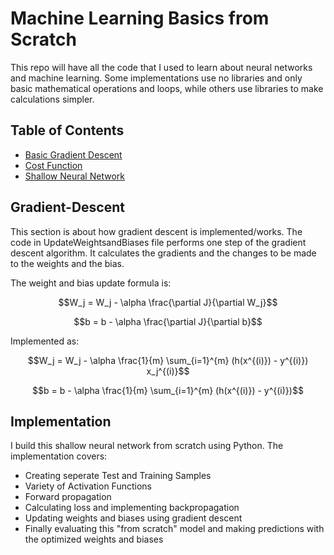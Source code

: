 # Machine Learning Basics from Scratch

This repo will have all the code that I used to learn about neural networks and machine learning. Some implementations use no libraries and only basic mathematical operations and loops, while others use libraries to make calculations simpler.

## Table of Contents

- [Basic Gradient Descent](#gradient-descent)
- [Cost Function](#cost)
- [Shallow Neural Network](#implementation)




## Gradient-Descent

This section is about how gradient descent is implemented/works. The code in UpdateWeightsandBiases file performs one step of the gradient descent algorithm. 
It calculates the gradients and the changes to be made to the weights and the bias.

The weight and bias update formula is:

```math
W_j = W_j - \alpha \frac{\partial J}{\partial W_j}
```
```math
b = b - \alpha \frac{\partial J}{\partial b}
```
Implemented as:
```math
W_j = W_j - \alpha \frac{1}{m} \sum_{i=1}^{m} (h(x^{(i)}) - y^{(i)}) x_j^{(i)}
```
```math
b = b - \alpha \frac{1}{m} \sum_{i=1}^{m} (h(x^{(i)}) - y^{(i)})
```




## Implementation

I build this shallow neural network from scratch using Python. The implementation covers:

- Creating seperate Test and Training Samples
- Variety of Activation Functions
- Forward propagation
- Calculating loss and implementing backpropagation
- Updating weights and biases using gradient descent
- Finally evaluating this "from scratch" model and making predictions with the optimized weights and biases


